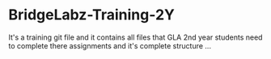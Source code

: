 # BridgeLabz-Training-2Y
It's a training git file and it contains all files that GLA 2nd year students need to complete there assignments and it's complete structure ...
